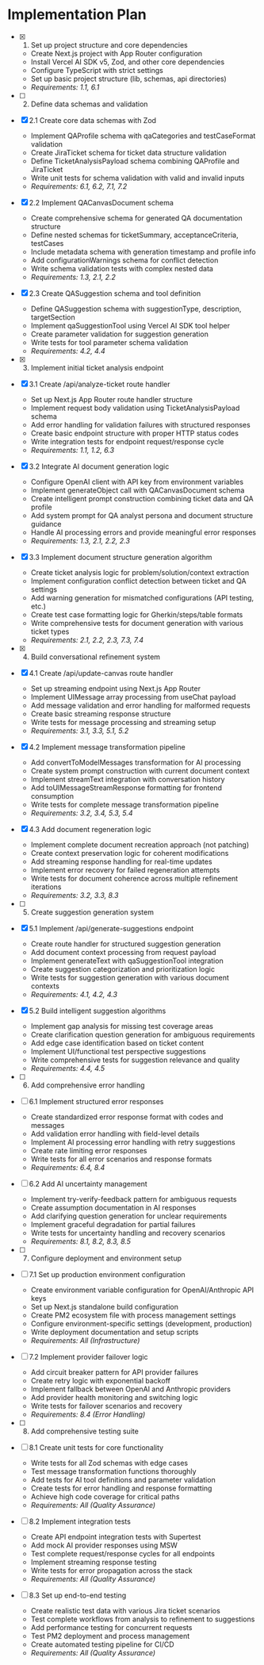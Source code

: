 # Implementation Plan

- [x] 1. Set up project structure and core dependencies

  - Create Next.js project with App Router configuration
  - Install Vercel AI SDK v5, Zod, and other core dependencies
  - Configure TypeScript with strict settings
  - Set up basic project structure (lib, schemas, api directories)
  - _Requirements: 1.1, 6.1_

- [ ] 2. Define data schemas and validation
- [x] 2.1 Create core data schemas with Zod

  - Implement QAProfile schema with qaCategories and testCaseFormat validation
  - Create JiraTicket schema for ticket data structure validation
  - Define TicketAnalysisPayload schema combining QAProfile and JiraTicket
  - Write unit tests for schema validation with valid and invalid inputs
  - _Requirements: 6.1, 6.2, 7.1, 7.2_

- [x] 2.2 Implement QACanvasDocument schema

  - Create comprehensive schema for generated QA documentation structure
  - Define nested schemas for ticketSummary, acceptanceCriteria, testCases
  - Include metadata schema with generation timestamp and profile info
  - Add configurationWarnings schema for conflict detection
  - Write schema validation tests with complex nested data
  - _Requirements: 1.3, 2.1, 2.2_

- [x] 2.3 Create QASuggestion schema and tool definition

  - Define QASuggestion schema with suggestionType, description, targetSection
  - Implement qaSuggestionTool using Vercel AI SDK tool helper
  - Create parameter validation for suggestion generation
  - Write tests for tool parameter schema validation
  - _Requirements: 4.2, 4.4_

- [x] 3. Implement initial ticket analysis endpoint
- [x] 3.1 Create /api/analyze-ticket route handler

  - Set up Next.js App Router route handler structure
  - Implement request body validation using TicketAnalysisPayload schema
  - Add error handling for validation failures with structured responses
  - Create basic endpoint structure with proper HTTP status codes
  - Write integration tests for endpoint request/response cycle
  - _Requirements: 1.1, 1.2, 6.3_

- [x] 3.2 Integrate AI document generation logic

  - Configure OpenAI client with API key from environment variables
  - Implement generateObject call with QACanvasDocument schema
  - Create intelligent prompt construction combining ticket data and QA profile
  - Add system prompt for QA analyst persona and document structure guidance
  - Handle AI processing errors and provide meaningful error responses
  - _Requirements: 1.3, 2.1, 2.2, 2.3_

- [x] 3.3 Implement document structure generation algorithm

  - Create ticket analysis logic for problem/solution/context extraction
  - Implement configuration conflict detection between ticket and QA settings
  - Add warning generation for mismatched configurations (API testing, etc.)
  - Create test case formatting logic for Gherkin/steps/table formats
  - Write comprehensive tests for document generation with various ticket types
  - _Requirements: 2.1, 2.2, 2.3, 7.3, 7.4_

- [x] 4. Build conversational refinement system
- [x] 4.1 Create /api/update-canvas route handler

  - Set up streaming endpoint using Next.js App Router
  - Implement UIMessage array processing from useChat payload
  - Add message validation and error handling for malformed requests
  - Create basic streaming response structure
  - Write tests for message processing and streaming setup
  - _Requirements: 3.1, 3.3, 5.1, 5.2_

- [x] 4.2 Implement message transformation pipeline

  - Add convertToModelMessages transformation for AI processing
  - Create system prompt construction with current document context
  - Implement streamText integration with conversation history
  - Add toUIMessageStreamResponse formatting for frontend consumption
  - Write tests for complete message transformation pipeline
  - _Requirements: 3.2, 3.4, 5.3, 5.4_

- [x] 4.3 Add document regeneration logic

  - Implement complete document recreation approach (not patching)
  - Create context preservation logic for coherent modifications
  - Add streaming response handling for real-time updates
  - Implement error recovery for failed regeneration attempts
  - Write tests for document coherence across multiple refinement iterations
  - _Requirements: 3.2, 3.3, 8.3_

- [ ] 5. Create suggestion generation system
- [x] 5.1 Implement /api/generate-suggestions endpoint

  - Create route handler for structured suggestion generation
  - Add document context processing from request payload
  - Implement generateText with qaSuggestionTool integration
  - Create suggestion categorization and prioritization logic
  - Write tests for suggestion generation with various document contexts
  - _Requirements: 4.1, 4.2, 4.3_

- [x] 5.2 Build intelligent suggestion algorithms

  - Implement gap analysis for missing test coverage areas
  - Create clarification question generation for ambiguous requirements
  - Add edge case identification based on ticket content
  - Implement UI/functional test perspective suggestions
  - Write comprehensive tests for suggestion relevance and quality
  - _Requirements: 4.4, 4.5_

- [ ] 6. Add comprehensive error handling
- [ ] 6.1 Implement structured error responses

  - Create standardized error response format with codes and messages
  - Add validation error handling with field-level details
  - Implement AI processing error handling with retry suggestions
  - Create rate limiting error responses
  - Write tests for all error scenarios and response formats
  - _Requirements: 6.4, 8.4_

- [ ] 6.2 Add AI uncertainty management

  - Implement try-verify-feedback pattern for ambiguous requests
  - Create assumption documentation in AI responses
  - Add clarifying question generation for unclear requirements
  - Implement graceful degradation for partial failures
  - Write tests for uncertainty handling and recovery scenarios
  - _Requirements: 8.1, 8.2, 8.3, 8.5_

- [ ] 7. Configure deployment and environment setup
- [ ] 7.1 Set up production environment configuration

  - Create environment variable configuration for OpenAI/Anthropic API keys
  - Set up Next.js standalone build configuration
  - Create PM2 ecosystem file with process management settings
  - Configure environment-specific settings (development, production)
  - Write deployment documentation and setup scripts
  - _Requirements: All (Infrastructure)_

- [ ] 7.2 Implement provider failover logic

  - Add circuit breaker pattern for API provider failures
  - Create retry logic with exponential backoff
  - Implement fallback between OpenAI and Anthropic providers
  - Add provider health monitoring and switching logic
  - Write tests for failover scenarios and recovery
  - _Requirements: 8.4 (Error Handling)_

- [ ] 8. Add comprehensive testing suite
- [ ] 8.1 Create unit tests for core functionality

  - Write tests for all Zod schemas with edge cases
  - Test message transformation functions thoroughly
  - Add tests for AI tool definitions and parameter validation
  - Create tests for error handling and response formatting
  - Achieve high code coverage for critical paths
  - _Requirements: All (Quality Assurance)_

- [ ] 8.2 Implement integration tests

  - Create API endpoint integration tests with Supertest
  - Add mock AI provider responses using MSW
  - Test complete request/response cycles for all endpoints
  - Implement streaming response testing
  - Write tests for error propagation across the stack
  - _Requirements: All (Quality Assurance)_

- [ ] 8.3 Set up end-to-end testing
  - Create realistic test data with various Jira ticket scenarios
  - Test complete workflows from analysis to refinement to suggestions
  - Add performance testing for concurrent requests
  - Test PM2 deployment and process management
  - Create automated testing pipeline for CI/CD
  - _Requirements: All (Quality Assurance)_
